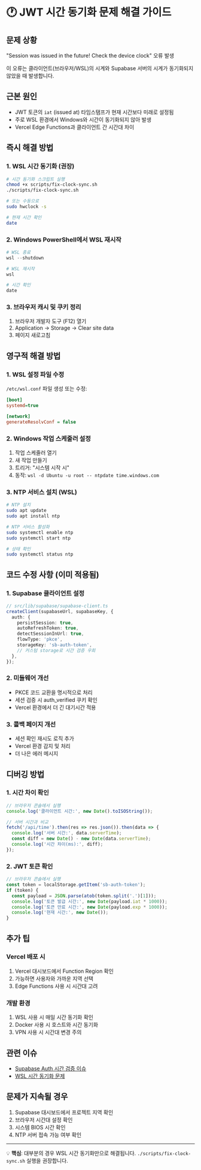# 🕐 JWT 시간 동기화 문제 해결 가이드

## 문제 상황
"Session was issued in the future! Check the device clock" 오류 발생

이 오류는 클라이언트(브라우저/WSL)의 시계와 Supabase 서버의 시계가 동기화되지 않았을 때 발생합니다.

## 근본 원인
- JWT 토큰의 `iat` (issued at) 타임스탬프가 현재 시간보다 미래로 설정됨
- 주로 WSL 환경에서 Windows와 시간이 동기화되지 않아 발생
- Vercel Edge Functions과 클라이언트 간 시간대 차이

## 즉시 해결 방법

### 1. WSL 시간 동기화 (권장)
```bash
# 시간 동기화 스크립트 실행
chmod +x scripts/fix-clock-sync.sh
./scripts/fix-clock-sync.sh

# 또는 수동으로
sudo hwclock -s

# 현재 시간 확인
date
```

### 2. Windows PowerShell에서 WSL 재시작
```powershell
# WSL 종료
wsl --shutdown

# WSL 재시작
wsl

# 시간 확인
date
```

### 3. 브라우저 캐시 및 쿠키 정리
1. 브라우저 개발자 도구 (F12) 열기
2. Application → Storage → Clear site data
3. 페이지 새로고침

## 영구적 해결 방법

### 1. WSL 설정 파일 수정
`/etc/wsl.conf` 파일 생성 또는 수정:
```ini
[boot]
systemd=true

[network]
generateResolvConf = false
```

### 2. Windows 작업 스케줄러 설정
1. 작업 스케줄러 열기
2. 새 작업 만들기
3. 트리거: "시스템 시작 시"
4. 동작: `wsl -d Ubuntu -u root -- ntpdate time.windows.com`

### 3. NTP 서비스 설치 (WSL)
```bash
# NTP 설치
sudo apt update
sudo apt install ntp

# NTP 서비스 활성화
sudo systemctl enable ntp
sudo systemctl start ntp

# 상태 확인
sudo systemctl status ntp
```

## 코드 수정 사항 (이미 적용됨)

### 1. Supabase 클라이언트 설정
```typescript
// src/lib/supabase/supabase-client.ts
createClient(supabaseUrl, supabaseKey, {
  auth: {
    persistSession: true,
    autoRefreshToken: true,
    detectSessionInUrl: true,
    flowType: 'pkce',
    storageKey: 'sb-auth-token',
    // 커스텀 storage로 시간 검증 우회
  },
});
```

### 2. 미들웨어 개선
- PKCE 코드 교환을 명시적으로 처리
- 세션 검증 시 auth_verified 쿠키 확인
- Vercel 환경에서 더 긴 대기시간 적용

### 3. 콜백 페이지 개선
- 세션 확인 재시도 로직 추가
- Vercel 환경 감지 및 처리
- 더 나은 에러 메시지

## 디버깅 방법

### 1. 시간 차이 확인
```javascript
// 브라우저 콘솔에서 실행
console.log('클라이언트 시간:', new Date().toISOString());

// 서버 시간과 비교
fetch('/api/time').then(res => res.json()).then(data => {
  console.log('서버 시간:', data.serverTime);
  const diff = new Date() - new Date(data.serverTime);
  console.log('시간 차이(ms):', diff);
});
```

### 2. JWT 토큰 확인
```javascript
// 브라우저 콘솔에서 실행
const token = localStorage.getItem('sb-auth-token');
if (token) {
  const payload = JSON.parse(atob(token.split('.')[1]));
  console.log('토큰 발급 시간:', new Date(payload.iat * 1000));
  console.log('토큰 만료 시간:', new Date(payload.exp * 1000));
  console.log('현재 시간:', new Date());
}
```

## 추가 팁

### Vercel 배포 시
1. Vercel 대시보드에서 Function Region 확인
2. 가능하면 사용자와 가까운 지역 선택
3. Edge Functions 사용 시 시간대 고려

### 개발 환경
1. WSL 사용 시 매일 시간 동기화 확인
2. Docker 사용 시 호스트와 시간 동기화
3. VPN 사용 시 시간대 변경 주의

## 관련 이슈
- [Supabase Auth 시간 검증 이슈](https://github.com/supabase/auth/issues)
- [WSL 시간 동기화 문제](https://github.com/microsoft/WSL/issues)

## 문제가 지속될 경우
1. Supabase 대시보드에서 프로젝트 지역 확인
2. 브라우저 시간대 설정 확인
3. 시스템 BIOS 시간 확인
4. NTP 서버 접속 가능 여부 확인

---

💡 **핵심**: 대부분의 경우 WSL 시간 동기화만으로 해결됩니다. `./scripts/fix-clock-sync.sh` 실행을 권장합니다.